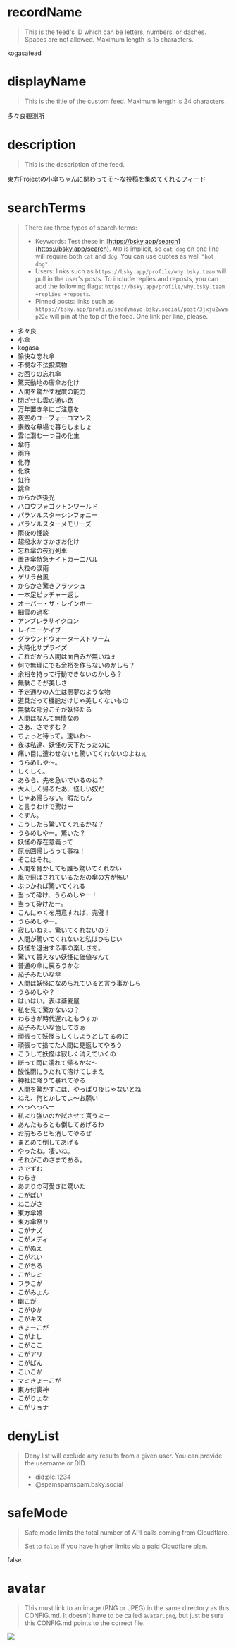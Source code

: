 
# recordName

> This is the feed's ID which can be letters, numbers, or dashes. Spaces are not allowed. Maximum length is 15 characters.

kogasafead

# displayName

> This is the title of the custom feed. Maximum length is 24 characters.

多々良観測所

# description

> This is the description of the feed.

東方Projectの小傘ちゃんに関わってそ～な投稿を集めてくれるフィード

# searchTerms

> There are three types of search terms:
>
> - Keywords: Test these in [https://bsky.app/search](https://bsky.app/search). `AND` is implicit, so `cat dog` on one line will require both `cat` and `dog`. You can use quotes as well `"hot dog"`.
> - Users: links such as `https://bsky.app/profile/why.bsky.team` will pull in the user's posts. To include replies and reposts, you can add the following flags: `https://bsky.app/profile/why.bsky.team +replies +reposts`.
> - Pinned posts: links such as `https://bsky.app/profile/saddymayo.bsky.social/post/3jxju2wwap22e` will pin at the top of the feed. One link per line, please.

- 多々良
- 小傘
- kogasa
- 愉快な忘れ傘
- 不憫な不法投棄物
- お困りの忘れ傘
- 驚天動地の唐傘お化け
- 人間を驚かす程度の能力
- 閉ざせし雲の通い路
- 万年置き傘にご注意を
- 夜空のユーフォーロマンス
- 素敵な墓場で暮らしましょ
- 雲に潜む一つ目の化生
- 傘符
- 雨符
- 化符
- 化鉄
- 虹符
- 跳傘
- からかさ後光
- ハロウフォゴットンワールド
- パラソルスターシンフォニー
- パラソルスターメモリーズ
- 雨夜の怪談
- 超撥水かさかさお化け
- 忘れ傘の夜行列車
- 置き傘特急ナイトカーニバル
- 大粒の涙雨
- ゲリラ台風
- からかさ驚きフラッシュ
- 一本足ピッチャー返し
- オーバー・ザ・レインボー
- 細雪の過客
- アンブレラサイクロン
- レイニーケイブ
- グラウンドウォーターストリーム
- 大時化サプライズ
- これだから人間は面白みが無いねぇ
- 何で無理にでも余裕を作らないのかしら？
- 余裕を持って行動できないのかしら？
- 無駄こそが美しさ
- 予定通りの人生は悪夢のような物
- 道具だって機能だけじゃ美しくないもの
- 無駄な部分こそが妖怪たる
- 人間はなんて無情なの
- さあ、さでずむ？
- ちょっと待って。速いわ～
- 夜は私達、妖怪の天下だったのに
- 痛い目に遭わせないと驚いてくれないのよねぇ
- うらめしや～。
- しくしく。
- あらら、先を急いでいるのね？
- 大人しく帰るたあ、怪しい奴だ
- じゃあ帰らない。暇だもん
- と言うわけで驚けー
- ぐすん。
- こうしたら驚いてくれるかな？
- うらめしやー。驚いた？
- 妖怪の存在意義って
- 原点回帰しろって事ね！
- そこはそれ。
- 人間を脅かしても誰も驚いてくれない
- 風で飛ばされているただの傘の方が怖い
- ぶつかれば驚いてくれる
- 当って砕け、うらめしやー！
- 当って砕けたー。
- こんにゃくを用意すれば、完璧！
- うらめしやー。
- 寂しいねぇ。驚いてくれないの？
- 人間が驚いてくれないと私はひもじい
- 妖怪を退治する事の楽しさを。
- 驚いて貰えない妖怪に価値なんて
- 普通の傘に戻ろうかな
- 茄子みたいな傘
- 人間は妖怪になめられていると言う事かしら
- うらめしや？
- はいはい。表は蕎麦屋
- 私を見て驚かないの？
- わちきが時代遅れともうすか
- 茄子みたいな色してさぁ
- 頑張って妖怪らしくしようとしてるのに
- 頑張って捨てた人間に見返してやろう
- こうして妖怪は寂しく消えていくの
- 断って雨に濡れて帰るかな～
- 酸性雨にうたれて溶けてしまえ
- 神社に降りて暴れてやる
- 人間を驚かすには、やっぱり夜じゃないとね
- ねえ、何とかしてよ～お願い
- へっへっへー
- 私より強いのか試させて貰うよー
- あんたもろとも倒してあげるわ
- お前もろとも消してやるぜ
- まとめて倒してあげる
- やったね。凄いね。
- それがこのざまである。
- さでずむ
- わちき
- あまりの可愛さに驚いた
- こがぱい
- ねこがさ
- 東方傘娘
- 東方傘祭り
- こがナズ
- こがメディ
- こがぬえ
- こがれい
- こがちる
- こがレミ
- フラこが
- こがみょん
- 幽こが
- こがゆか
- こがキス
- きょーこが
- こがよし
- こがここ
- こがアリ
- こがばん
- こいこが
- マミきょーこが
- 東方付喪神
- こがりょな
- こがリョナ

# denyList

> Deny list will exclude any results from a given user. You can provide the username or DID.
>
> - did:plc:1234
> - @spamspamspam.bsky.social

# safeMode

> Safe mode limits the total number of API calls coming from Cloudflare.
>
> Set to `false` if you have higher limits via a paid Cloudflare plan.

false

# avatar

> This must link to an image (PNG or JPEG) in the same directory as this CONFIG.md. It doesn't have to be called `avatar.png`, but just be sure this CONFIG.md points to the correct file.

![](avatar.png)
